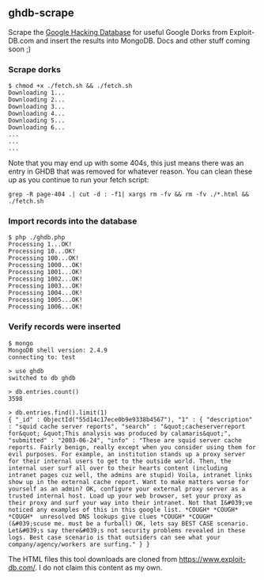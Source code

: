 ghdb-scrape
-----------------
Scrape the [Google Hacking Database](https://www.exploit-db.com/google-hacking-database/) for useful Google Dorks from Exploit-DB.com and insert the results into MongoDB. Docs and other stuff coming soon ;)

### Scrape dorks

```
$ chmod +x ./fetch.sh && ./fetch.sh
Downloading 1...
Downloading 2...
Downloading 3...
Downloading 4...
Downloading 5...
Downloading 6...
...
...
...
```

Note that you may end up with some 404s, this just means there was an entry in GHDB that was removed for whatever reason. You can clean these up as you continue to run your fetch script:

```
grep -R page-404 .| cut -d : -f1| xargs rm -fv && rm -fv ./*.html && ./fetch.sh
```

### Import records into the database

```
$ php ./ghdb.php
Processing 1...OK!
Processing 10...OK!
Processing 100...OK!
Processing 1000...OK!
Processing 1001...OK!
Processing 1002...OK!
Processing 1003...OK!
Processing 1004...OK!
Processing 1005...OK!
Processing 1006...OK!
```

### Verify records were inserted

```
$ mongo
MongoDB shell version: 2.4.9
connecting to: test

> use ghdb
switched to db ghdb

> db.entries.count()
3598

> db.entries.find().limit(1)
{ "_id" : ObjectId("55d14c17ece0b9e9338b4567"), "1" : { "description" : "squid cache server reports", "search" : "&quot;cacheserverreport for&quot; &quot;This analysis was produced by calamaris&quot;", "submitted" : "2003-06-24", "info" : "These are squid server cache reports. Fairly benign, really except when you consider using them for evil purposes. For example, an institution stands up a proxy server for their internal users to get to the outside world. Then, the internal user surf all over to their hearts content (including intranet pages cuz well, the admins are stupid) Voila, intranet links show up in the external cache report. Want to make matters worse for yourself as an admin? OK, configure your external proxy server as a trusted internal host. Load up your web browser, set your proxy as their proxy and surf your way into their intranet. Not that I&#039;ve noticed any examples of this in this google list. *COUGH* *COUGH* *COUGH*  unresolved DNS lookups give clues *COUGH* *COUGH* (&#039;scuse me. must be a furball) OK, lets say BEST CASE scenario. Let&#039;s say there&#039;s not security problems revealed in these logs. Best case scenario is that outsiders can see what your company/agency/workers are surfing." } }
```



The HTML files this tool downloads are cloned from https://www.exploit-db.com/. I do not claim this content as my own.
